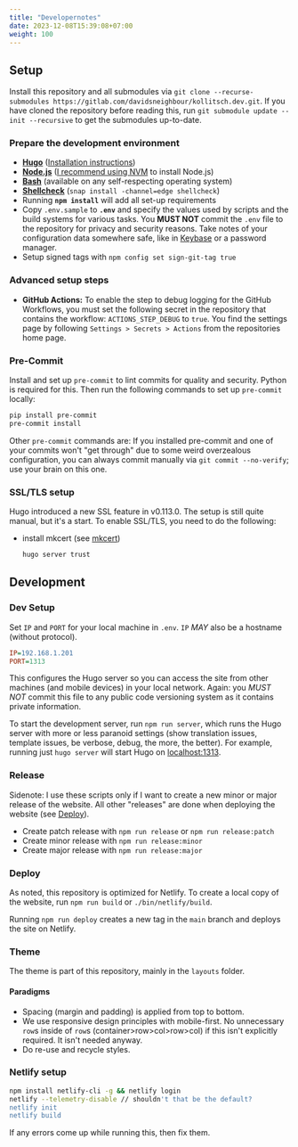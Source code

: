 ```yaml
---
title: "Developernotes"
date: 2023-12-08T15:39:08+07:00
weight: 100
---
```


## Setup

Install this repository and all submodules via `git clone --recurse-submodules https://gitlab.com/davidsneighbour/kollitsch.dev.git`. If you have cloned the repository before reading this, run `git submodule update --init --recursive` to get the submodules up-to-date.

### Prepare the development environment

- **[Hugo](https://gohugo.io/)** ([Installation instructions](https://gohugo.io/getting-started/installing/))
- **[Node.js](https://nodejs.org/)** ([I recommend using NVM](https://github.com/nvm-sh/nvm) to install Node.js)
- **[Bash](https://www.gnu.org/software/bash/)** (available on any self-respecting operating system)
- **[Shellcheck](https://github.com/koalaman/shellcheck)** (`snap install -channel=edge shellcheck`)
- Running **`npm install`** will add all set-up requirements
- Copy `.env.sample` to **`.env`** and specify the values used by scripts and the build systems for various tasks. You **MUST NOT** commit the `.env` file to the repository for privacy and security reasons. Take notes of your configuration data somewhere safe, like in [Keybase](https://keybase.io) or a password manager.
- Setup signed tags with `npm config set sign-git-tag true`

### Advanced setup steps

- **GitHub Actions:** To enable the step to debug logging for the GitHub Workflows, you must set the following secret in the repository that contains the workflow: `ACTIONS_STEP_DEBUG` to `true`. You find the settings page by following `Settings > Secrets > Actions` from the repositories home page.

### Pre-Commit

Install and set up `pre-commit` to lint commits for quality and security. Python is required for this. Then run the following commands to set up `pre-commit` locally:

```bash
pip install pre-commit
pre-commit install
```

Other `pre-commit` commands are:
If you installed pre-commit and one of your commits won't "get through" due to some weird overzealous configuration, you can always commit manually via `git commit --no-verify`; use your brain on this one.

### SSL/TLS setup

Hugo introduced a new SSL feature in v0.113.0. The setup is still quite manual, but it's a start. To enable SSL/TLS, you need to do the following:

- install mkcert (see [mkcert](https://github.com/FiloSottile/mkcert))

  ```bash
  hugo server trust
  ```

## Development

### Dev Setup

Set `IP` and `PORT` for your local machine in `.env`. `IP` _MAY_ also be a hostname (without protocol).

```ini
IP=192.168.1.201
PORT=1313
```

This configures the Hugo server so you can access the site from other machines (and mobile devices) in your local network. Again: you _MUST NOT_ commit this file to any public code versioning system as it contains private information.

To start the development server, run `npm run server`, which runs the Hugo server with more or less paranoid settings (show translation issues, template issues, be verbose, debug, the more, the better). For example, running just `hugo server` will start Hugo on [localhost:1313](http://localhost:1313).

### Release

Sidenote: I use these scripts only if I want to create a new minor or major release of the website. All other "releases" are done when deploying the website (see [Deploy](#deploy)).

- Create patch release with `npm run release` or `npm run release:patch`
- Create minor release with `npm run release:minor`
- Create major release with `npm run release:major`

### Deploy

As noted, this repository is optimized for Netlify. To create a local copy of the website, run `npm run build` or `./bin/netlify/build`.

Running `npm run deploy` creates a new tag in the `main` branch and deploys the site on Netlify.

### Theme

The theme is part of this repository, mainly in the `layouts` folder.

#### Paradigms

- Spacing (margin and padding) is applied from top to bottom.
- We use responsive design principles with mobile-first.
  No unnecessary `row`s inside of `row`s (container>row>col>row>col) if this isn't explicitly required. It isn't needed anyway.
- Do re-use and recycle styles.

### Netlify setup

```bash
npm install netlify-cli -g && netlify login
netlify --telemetry-disable // shouldn't that be the default?
netlify init
netlify build
```

If any errors come up while running this, then fix them.
